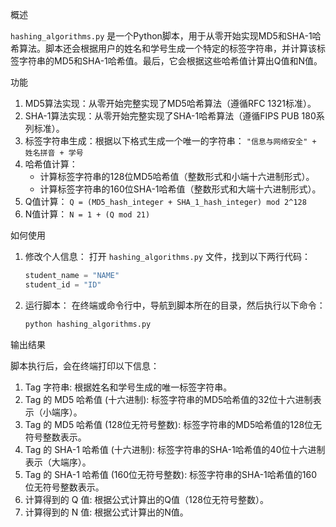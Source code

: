 概述

`hashing_algorithms.py` 是一个Python脚本，用于从零开始实现MD5和SHA-1哈希算法。脚本还会根据用户的姓名和学号生成一个特定的标签字符串，并计算该标签字符串的MD5和SHA-1哈希值。最后，它会根据这些哈希值计算出Q值和N值。

 功能

1.  MD5算法实现：从零开始完整实现了MD5哈希算法（遵循RFC 1321标准）。
2.  SHA-1算法实现：从零开始完整实现了SHA-1哈希算法（遵循FIPS PUB 180系列标准）。
3.  标签字符串生成：根据以下格式生成一个唯一的字符串：
    `"信息与网络安全" + 姓名拼音 + 学号`
4.  哈希值计算：
    *   计算标签字符串的128位MD5哈希值（整数形式和小端十六进制形式）。
    *   计算标签字符串的160位SHA-1哈希值（整数形式和大端十六进制形式）。
5.  Q值计算：
    `Q = (MD5_hash_integer + SHA_1_hash_integer) mod 2^128`
6.  N值计算：
    `N = 1 + (Q mod 21)`

 如何使用

1.  修改个人信息：
    打开 `hashing_algorithms.py` 文件，找到以下两行代码：
    ```python
    student_name = "NAME" 
    student_id = "ID"   
    ```

2.  运行脚本：
    在终端或命令行中，导航到脚本所在的目录，然后执行以下命令：
    ```bash
    python hashing_algorithms.py
    ```

 输出结果

脚本执行后，会在终端打印以下信息：

1.  Tag 字符串: 根据姓名和学号生成的唯一标签字符串。
2.  Tag 的 MD5 哈希值 (十六进制): 标签字符串的MD5哈希值的32位十六进制表示（小端序）。
3.  Tag 的 MD5 哈希值 (128位无符号整数): 标签字符串的MD5哈希值的128位无符号整数表示。
4.  Tag 的 SHA-1 哈希值 (十六进制): 标签字符串的SHA-1哈希值的40位十六进制表示（大端序）。
5.  Tag 的 SHA-1 哈希值 (160位无符号整数): 标签字符串的SHA-1哈希值的160位无符号整数表示。
6.  计算得到的 Q 值: 根据公式计算出的Q值（128位无符号整数）。
7.  计算得到的 N 值: 根据公式计算出的N值。
